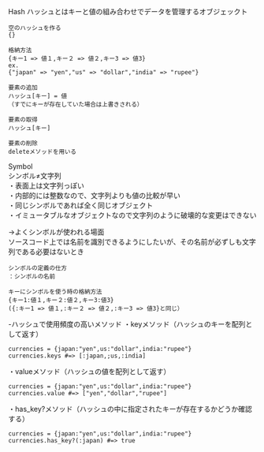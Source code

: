  Hash
 ハッシュとはキーと値の組み合わせでデータを管理するオブジェックト
 ```
 空のハッシュを作る
 {}
 ```
 ```
 格納方法
 {キー1 => 値１,キー２ => 値２,キー3 => 値3}
 ex.
 {"japan" => "yen","us" => "dollar","india" => "rupee"}
 ```
 ```
 要素の追加
 ハッシュ[キー] = 値
 （すでにキーが存在していた場合は上書きされる）
 ```
 ```
 要素の取得
 ハッシュ[キー]
 ```
 ```
 要素の削除
 deleteメソッドを用いる
 ```
 Symbol<br>
 シンボル≠文字列<br>
 ・表面上は文字列っぽい<br>
 ・内部的には整数なので、文字列よりも値の比較が早い<br>
 ・同じシンボルであれば全く同じオブジェクト<br>
 ・イミュータブルなオブジェクトなので文字列のように破壊的な変更はできない<br>
 
 →よくシンボルが使われる場面<br>
 ソースコード上では名前を識別できるようにしたいが、その名前が必ずしも文字列である必要はないとき
 ```
 シンボルの定義の仕方
 ：シンボルの名前
 ```
 ```
 キーにシンボルを使う時の格納方法
 {キー1:値１,キー２:値２,キー3:値3}
 ({:キー1 => 値１,:キー２ => 値２,:キー3 => 値3}と同じ）
 ```
-ハッシュで使用頻度の高いメソッド
・keyメソッド（ハッシュのキーを配列として返す）
```
currencies = {japan:"yen",us:"dollar",india:"rupee"}
currencies.keys #=> [:japan,;us,:india]
```
・valueメソッド（ハッシュの値を配列として返す）
```
currencies = {japan:"yen",us:"dollar",india:"rupee"}
currencies.value #=> ["yen","dollar","rupee"]
```
・has_key?メソッド（ハッシュの中に指定されたキーが存在するかどうか確認する）
```
currencies = {japan:"yen",us:"dollar",india:"rupee"}
currencies.has_key?(:japan) #=> true
```
